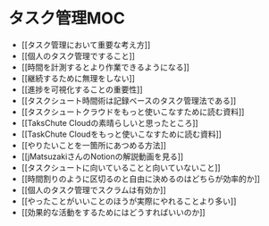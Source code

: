# タスク管理MOC

- [[タスク管理において重要な考え方]]
- [[個人のタスク管理ですること]]
- [[時間を計測するとより作業できるようになる]]
- [[継続するために無理をしない]]
- [[進捗を可視化することの重要性]]
- [[タスクシュート時間術は記録ベースのタスク管理法である]]
- [[タスクシュートクラウドをもっと使いこなすために読む資料]]
- [[TaksChute Cloudの素晴らしいと思ったところ]]
- [[TaskChute Cloudをもっと使いこなすために読む資料]]
- [[やりたいことを一箇所にあつめる方法]]
- [[jMatsuzakiさんのNotionの解説動画を見る]]
- [[タスクシュートに向いていることと向いていないこと]]
- [[時間割りのように区切るのと自由に決めるのはどちらが効率的か]]
- [[個人のタスク管理でスクラムは有効か]]
- [[やったことがいいことのほうが実際にやれることより多い]]
- [[効果的な活動をするためにはどうすればいいのか]]